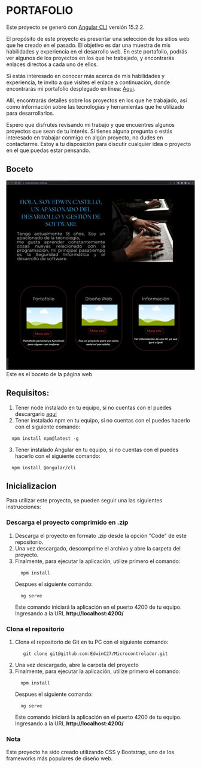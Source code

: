 # PORTAFOLIO

Este proyecto se generó con [Angular CLI](https://github.com/angular/angular-cli) versión 15.2.2.

El propósito de este proyecto es presentar una selección de los sitios web que he creado en el pasado. El objetivo es dar una muestra de mis habilidades y experiencia en el desarrollo web. En este portafolio, podrás ver algunos de los proyectos en los que he trabajado, y encontrarás enlaces directos a cada uno de ellos.

Si estás interesado en conocer más acerca de mis habilidades y experiencia, te invito a que visites el enlace a continuación, donde encontrarás mi portafolio desplegado en línea: [Aqui](https://testportafolioedwin.netlify.app/).

Allí, encontrarás detalles sobre los proyectos en los que he trabajado, así como información sobre las tecnologías y herramientas que he utilizado para desarrollarlos.

Espero que disfrutes revisando mi trabajo y que encuentres algunos proyectos que sean de tu interés. Si tienes alguna pregunta o estás interesado en trabajar conmigo en algún proyecto, no dudes en contactarme. Estoy a tu disposición para discutir cualquier idea o proyecto en el que puedas estar pensando.


## Boceto
<img src="https://github.com/EdwinC27/portafolio_webapp/blob/master/boceto.jpg">
Este es el boceto de la página web


## Requisitos:
1. Tener node instalado en tu equipo, si no cuentas con el puedes descargarlo <a href="https://nodejs.org/es">aqui</a>
2. Tener instalado npm en tu equipo, si no cuentas con el puedes hacerlo con el siguiente comando: 
  ```  
    npm install npm@latest -g
  ```
3. Tener instalado Angular en tu equipo, si no cuentas con el puedes hacerlo con el siguiente comando: 
  ```  
    npm install @angular/cli
  ```

## Inicializacion
Para utilizar este proyecto, se pueden seguir una las siguientes instrucciones:


### Descarga el proyecto comprimido en .zip
1. Descarga el proyecto en formato .zip desde la opción "Code" de este repositorio.
2. Una vez descargado, descomprime el archivo y abre la carpeta del proyecto.
3. Finalmente, para ejecutar la aplicación, utilize primero el comando:
     ```  
       npm install
     ```
     Despues el siguiente comando: 
     ```  
       ng serve
     ```
     Este comando iniciará la aplicación en el puerto 4200 de tu equipo. Ingresando a la URL **http://localhost:4200/**
     

### Clona el repositorio
1. Clona el repositorio de Git en tu PC con el siguiente comando:
    ```  
       git clone git@github.com:EdwinC27/Microcontrolador.git  
    ```
2. Una vez descargado, abre la carpeta del proyecto
3. Finalmente, para ejecutar la aplicación, utilize primero el comando:
     ```  
       npm install
     ```
     Despues el siguiente comando: 
     ```  
       ng serve
     ```
     Este comando iniciará la aplicación en el puerto 4200 de tu equipo. Ingresando a la URL **http://localhost:4200/**
     


### Nota
Este proyecto ha sido creado utilizando CSS y Bootstrap, uno de los frameworks más populares de diseño web.
